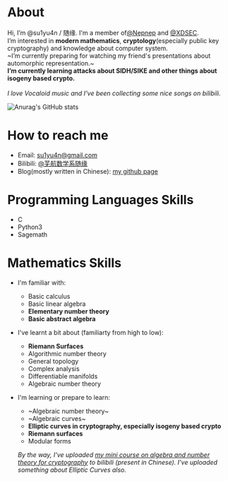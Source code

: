 # About
Hi, I’m @su1yu4n / 随缘. I'm a member of[@Nepnep](https://ctftime.org/team/106104) and [@XDSEC](https://github.com/XDSEC).  \
I’m interested in **modern mathematics**, **cryptology**(especially public key cryptography) and knowledge about computer system. \
~I’m currently preparing for watching my friend's presentations about automorphic representation.~  \
**I’m currently learning attacks about SIDH/SIKE and other things about isogeny based crypto.**
\
\
*I love Vocaloid music and I've been collecting some nice songs on bilibili.*
<!--- - 💞️ I’m looking to collaborate on ... --->

![Anurag's GitHub stats](https://github-readme-stats.vercel.app/api?username=su1yu4n&count_private=true&theme=cobalt&show_icons=true)

# How to reach me 
- Email: su1yu4n@gmail.com
- Bilibili: [@芜航数学系随缘](https://space.bilibili.com/5896804)
- Blog(mostly written in Chinese): [my github page](su1yu4n.github.io)

# Programming Languages Skills
- C
- Python3
- Sagemath

# Mathematics Skills
- I'm familiar with:
  - Basic calculus
  - Basic linear algebra
  - **Elementary number theory**
  - **Basic abstract algebra**


- I've learnt a bit about (familiarty from high to low): 
  - **Riemann Surfaces**
  - Algorithmic number theory
  - General topology
  - Complex analysis
  - Differentiable manifolds
  - Algebraic number theory


- I'm learning or prepare to learn:
  - ~Algebraic number theory~
  - ~Algebraic curves~
  - **Elliptic curves in cryptography, especially isogeny based crypto**
  - **Riemann surfaces**
  - Modular forms

  *By the way, I've uploaded [my mini course on algebra and number theory for cryptography](https://www.bilibili.com/video/BV16F411377F) to bilibili (present in Chinese). I've uploaded something about Elliptic Curves also.*


<!---
su1yu4n/su1yu4n is a ✨ special ✨ repository because its `README.md` (this file) appears on your GitHub profile.
You can click the Preview link to take a look at your changes.
--->
